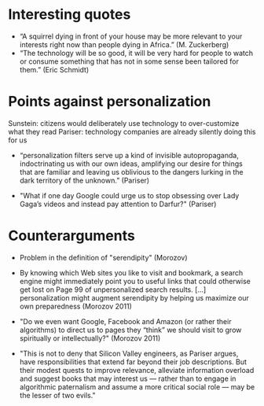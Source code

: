 # Interesting quotes

* “A squirrel dying in front of your house may be more relevant to your interests right now than people dying in Africa.” (M. Zuckerberg)
* “The technology will be so good, it will be very hard for people to watch or consume something that has not in some sense been tailored for them.” (Eric Schmidt)


# Points against personalization

Sunstein: citizens would deliberately use technology to over-customize what they read
Pariser: technology companies are already silently doing this for us

* “personalization filters serve up a kind of invisible autopropaganda, indoctrinating us with our own ideas, amplifying our desire for things that are familiar and leaving us oblivious to the dangers lurking in the dark territory of the unknown.” (Pariser)

* "What if one day Google could urge us to stop obsessing over Lady Gaga’s videos and instead pay attention to Darfur?" (Pariser)


# Counterarguments

* Problem in the definition of "serendipity" (Morozov)

* By knowing which Web sites you like to visit and bookmark, a search engine might immediately point you to useful links that could otherwise get lost on Page 99 of unpersonalized search results. [...] personalization might augment serendipity by helping us maximize our own preparedness (Morozov 2011)

* "Do we even want Google, Facebook and Amazon (or rather their algorithms) to direct us to pages they “think” we should visit to grow spiritually or intellectually?" (Morozov 2011)

* "This is not to deny that Silicon Valley engineers, as Pariser argues, have responsibilities that extend far beyond their job descriptions. But their modest quests to improve relevance, alleviate information overload and suggest books that may interest us — rather than to engage in algorithmic paternalism and assume a more critical social role — may be the lesser of two evils."
